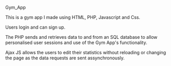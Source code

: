 Gym_App

This is a gym app I made using HTML, PHP, Javascript and Css. 

Users login and can sign up.

The PHP sends and retrieves data to and from an SQL database to allow personalised user sessions and use of the Gym App's functionality. 

Ajax JS allows the users to edit their statistics without reloading or changing the page as the data requests are sent assynchronously. 

